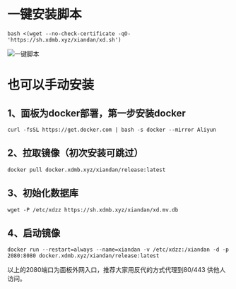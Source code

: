 # 一键安装脚本

```shell
bash <(wget --no-check-certificate -qO- 'https://sh.xdmb.xyz/xiandan/xd.sh')
```
![一键脚本](https://github.com/noobcfy/wikis/blob/dev/Screenshots/shell.png)
# 也可以手动安装
## 1、面板为docker部署，第一步安装docker

```shell
curl -fsSL https://get.docker.com | bash -s docker --mirror Aliyun

```
## 2、拉取镜像（初次安装可跳过）

```shell
docker pull docker.xdmb.xyz/xiandan/release:latest
```
## 3、初始化数据库
```shell
wget -P /etc/xdzz https://sh.xdmb.xyz/xiandan/xd.mv.db
```

## 4、启动镜像
```shell
docker run --restart=always --name=xiandan -v /etc/xdzz:/xiandan -d -p 2080:8080 docker.xdmb.xyz/xiandan/release:latest
```
以上的2080端口为面板外网入口，推荐大家用反代的方式代理到80/443 供他人访问。
